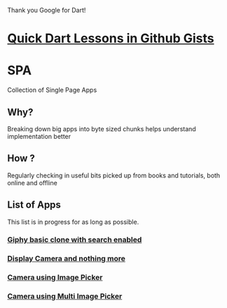 Thank you Google for Dart! 
# [Quick Dart Lessons in Github Gists](https://gist.github.com/vipinkashyap)

# SPA
 Collection of Single Page Apps
## Why?
Breaking down big apps into byte sized chunks helps understand implementation better
## How ?
Regularly checking in useful bits picked up from books and tutorials, both online and offline
## List of Apps
This list is in progress for as long as possible.





### [Giphy basic clone with search enabled](https://github.com/vipinkashyap/SPA/blob/master/gridview/)
### [Display Camera and nothing more](https://github.com/vipinkashyap/SPA/tree/master/camera_apps/display_camera)
### [Camera using Image Picker](https://github.com/vipinkashyap/SPA/tree/master/camera_apps/default_camera_app)
### [Camera using Multi Image Picker](https://github.com/vipinkashyap/SPA/tree/master/camera_apps/image_picker_cam)





 
